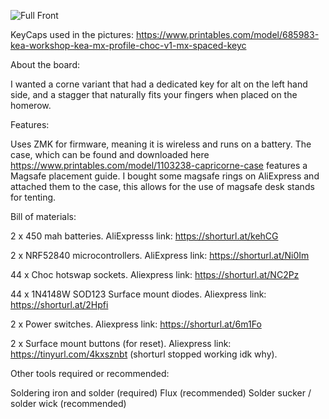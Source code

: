 
![Full Front](https://github.com/user-attachments/assets/0660c87a-bf2b-4dc6-afbe-bb2616b98e58)

KeyCaps used in the pictures:
https://www.printables.com/model/685983-kea-workshop-kea-mx-profile-choc-v1-mx-spaced-keyc

About the board:

I wanted a corne variant that had a dedicated key for alt on the left hand side, and a stagger that naturally fits your fingers when placed on the homerow.

Features:

Uses ZMK for firmware, meaning it is wireless and runs on a battery.
The case, which can be found and downloaded here https://www.printables.com/model/1103238-capricorne-case features a Magsafe placement guide.
I bought some magsafe rings on AliExpress and attached them to the case, this allows for the use of magsafe desk stands for tenting.

Bill of materials:

2 x 450 mah batteries. AliExpresss link: https://shorturl.at/kehCG

2 x NRF52840 microcontrollers. AliExpress link: https://shorturl.at/Ni0Im

44 x Choc hotswap sockets. Aliexpress link: https://shorturl.at/NC2Pz

44 x 1N4148W SOD123 Surface mount diodes. Aliexpress link: https://shorturl.at/2Hpfi

2 x Power switches. Aliexpress link: https://shorturl.at/6m1Fo

2 x Surface mount buttons (for reset). Aliexpress link: https://tinyurl.com/4kxsznbt (shorturl stopped working idk why).

Other tools required or recommended:

Soldering iron and solder (required)
Flux (recommended)
Solder sucker / solder wick (recommended)

